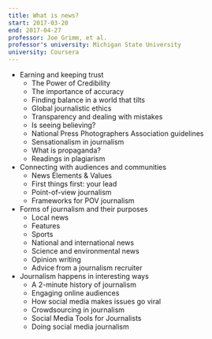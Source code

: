 ```yaml
---
title: What is news?
start: 2017-03-20
end: 2017-04-27
professor: Joe Grimm, et al.
professor's university: Michigan State University
university: Coursera
---
```

- Earning and keeping trust
  - The Power of Credibility
  - The importance of accuracy
  - Finding balance in a world that tilts
  - Global journalistic ethics
  - Transparency and dealing with mistakes
  - Is seeing believing?
  - National Press Photographers Association guidelines
  - Sensationalism in journalism
  - What is propaganda?
  - Readings in plagiarism
- Connecting with audiences and communities
  - News Elements &amp; Values
  - First things first: your lead
  - Point-of-view journalism
  - Frameworks for POV journalism
- Forms of journalism and their purposes
  - Local news
  - Features
  - Sports
  - National and international news
  - Science and environmental news
  - Opinion writing
  - Advice from a journalism recruiter
- Journalism happens in interesting ways
  - A 2-minute history of journalism
  - Engaging online audiences
  - How social media makes issues go viral
  - Crowdsourcing in journalism
  - Social Media Tools for Journalists
  - Doing social media journalism
